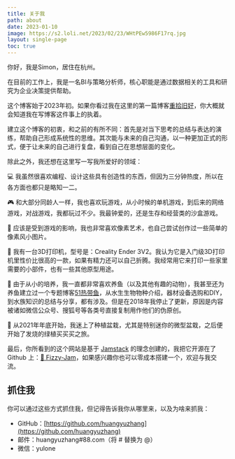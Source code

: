 ```yaml
---
title: 关于我
path: about
date: 2023-01-10
image: https://s2.loli.net/2023/02/23/WHtPEw5986F17rq.jpg
layout: single-page
toc: true
---
```


你好，我是Simon，居住在杭州。

在目前的工作上，我是一名BI与策略分析师，核心职能是通过数据相关的工具和研究为企业决策提供帮助。

这个博客始于2023年初。如果你看过我在这里的第一篇博客[重拾旧好](/post/重拾旧好/)，你大概就会知道我在写博客这件事上的执着。

建立这个博客的初衷，和之前的有所不同：首先是对当下思考的总结与表达的演练，帮助自己形成系统性的思维。其次能与未来的自己沟通，以一种更加正式的形式，便于让未来的自己进行复盘，看到自己在思想层面的变化。

除此之外，我还想在这里写一写我所爱好的领域：

💻 我虽然很喜欢编程、设计这些具有创造性的东西，但因为三分钟热度，所以在各方面也都只是略知一二。

🎮 和大部分同龄人一样，我也喜欢玩游戏，从小时候的单机游戏，到后来的网络游戏，对战游戏，我都玩过不少。我最钟爱的，还是生存和经营类的沙盒游戏。

👾 应该是受到游戏的影响，我也非常喜欢像素艺术，也自己尝试创作过一些简单的像素风小图片。

🧙 我有一台3D打印机，型号是：Creality Ender 3V2。我认为它是入门级3D打印机里性价比很高的一款，如果有精力还可以自己折腾。我经常用它来打印一些家里需要的小部件，也有一些其他原型用途。

🐠 由于从小的培养，我一直都非常喜欢养鱼（以及其他有趣的动物），我甚至还为养鱼建立过一个专题博客[51热带鱼](https://www.51redaiyu.com/)，从水生生物物种介绍，器材设备选购和DIY，到水族知识的总结与分享，都有涉及。但是在2018年我停止了更新，原因是内容被诸如微信公众号、搜狐号等各类号直接复制用作他们的伪原创。

🌳 从2021年年底开始，我迷上了种植盆栽，尤其是特别迷你的微型盆栽，之后便开始了发烧的绿植买买买之旅。

最后，你所看到的这个网站是基于 [Jamstack](https://jamstack.org/) 的理念创建的，我把它开源在了 Github 上：[🥤 Fizzy-Jam](http://github.com/huangyuzhang/Fizzy-Jam)，如果感兴趣你也可以零成本搭建一个，欢迎与我交流。

## 抓住我

你可以通过这些方式抓住我，但记得告诉我你从哪里来，以及为啥来抓我：

* GitHub：[https://github.com/huangyuzhang](https://github.com/huangyuzhang)
* 邮件：huangyuzhang#88.com（将 # 替换为 @）
* 微信：yulone